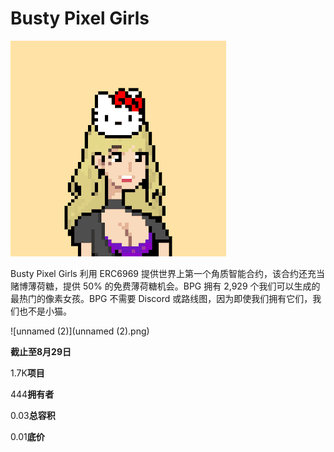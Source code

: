 # Busty Pixel Girls

![unnamed](unnamed.png)

Busty Pixel Girls 利用 ERC6969 提供世界上第一个角质智能合约，该合约还充当赌博薄荷糖，提供 50% 的免费薄荷糖机会。BPG 拥有 2,929 个我们可以生成的最热门的像素女孩。BPG 不需要 Discord 或路线图，因为即使我们拥有它们，我们也不是小猫。

![unnamed (2)](unnamed (2).png)

**截止至8月29日**

1.7K**项目**

444**拥有者**

0.03**总容积**

0.01**底价**
